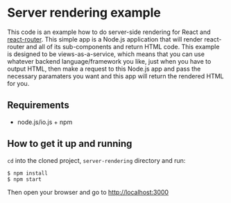 # Server rendering example

This code is an example how to do server-side rendering for React and [react-router](https://github.com/rackt/react-router). This simple app is a Node.js application that will render react-router and all of its sub-components and return HTML code. This example is designed to be views-as-a-service, which means that you can use whatever backend language/framework you like, just when you have to output HTML, then make a request to this Node.js app and pass the necessary paramaters you want and this app will return the rendered HTML for you.

## Requirements

* node.js/io.js + npm

## How to get it up and running

`cd` into the cloned project, `server-rendering` directory and run:

```
$ npm install
$ npm start
```

Then open your browser and go to [http://localhost:3000](http://localhost:3000)
